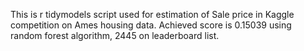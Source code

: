 This is r tidymodels script used for estimation of Sale price in Kaggle competition on Ames housing data. Achieved score is 0.15039 using random forest algorithm, 2445 on leaderboard list.
